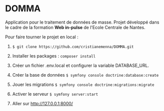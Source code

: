# DOMMA

Application pour le traitement de données de masse.
Projet développé dans le cadre de la formation <b>Web in-pulse</b> de l'Ecole Centrale de Nantes.

Pour faire tourner le projet en local :

1. `$ git clone https://github.com/cristianemenna/DOMMA.git`

2. Installer les packages : `composer install`

3. Créer un fichier .env.local et configurer la variable DATABASE_URL.

4. Créer la base de données `$ symfony console doctrine:database:create`

5. Jouer les migrations `$ symfony console doctrine:migrations:migrate`

5. Activer le serveur `$ symfony server:start`

7. Aller sur http://127.0.0.1:8000/


